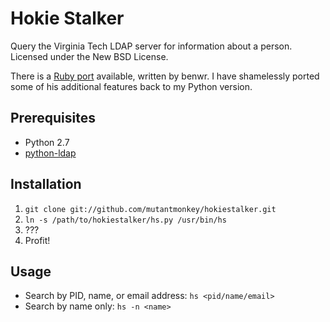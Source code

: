 Hokie Stalker
=============

Query the Virginia Tech LDAP server for information about a person.
Licensed under the New BSD License.

There is a [Ruby port](https://github.com/benwr/hokiestalker) available, written by benwr. I have shamelessly ported some of his additional features back to my Python version.

## Prerequisites ##
* Python 2.7
* [python-ldap](http://www.python-ldap.org/)

## Installation ##
1. `git clone git://github.com/mutantmonkey/hokiestalker.git`
2. `ln -s /path/to/hokiestalker/hs.py /usr/bin/hs`
3. ???
4. Profit!

## Usage ##
* Search by PID, name, or email address: `hs <pid/name/email>`
* Search by name only: `hs -n <name>`
